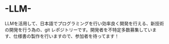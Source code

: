 # -LLM-
LLMを活用して、日本語でプログラミングを行い効率良く開発を行える、新技術の開発を行う為の、git レポジトリーです。開発者を不特定多数募集しています、仕様書の製作を行いますので、参加者を待ってます！
